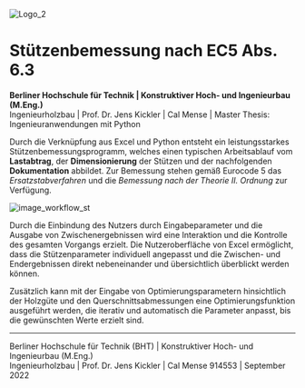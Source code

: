 ![Logo_2](https://user-images.githubusercontent.com/104301991/191499171-9a68aaef-343b-443f-b290-cdbcfdd5f3e6.png)

# Stützenbemessung nach EC5 Abs. 6.3
**Berliner Hochschule für Technik | Konstruktiver Hoch- und Ingenieurbau (M.Eng.)** <br>
Ingenieurholzbau | Prof. Dr. Jens Kickler | Cal Mense | Master Thesis: Ingenieuranwendungen mit Python <br>

Durch die Verknüpfung aus Excel und Python entsteht ein leistungsstarkes Stützenbemessungsprogramm, welches einen typischen Arbeitsablauf vom **Lastabtrag**, der **Dimensionierung** der Stützen und der nachfolgenden **Dokumentation** abbildet. Zur Bemessung stehen gemäß Eurocode 5 das *Ersatzstabverfahren* und die *Bemessung nach der Theorie II. Ordnung* zur Verfügung.

![image_workflow_st](https://user-images.githubusercontent.com/104301991/191501771-5a0ea79c-41b0-4e08-95b3-2269bd88cb0f.png)

Durch die Einbindung des Nutzers durch Eingabeparameter und die Ausgabe von Zwischenergebnissen wird eine Interaktion und die Kontrolle des gesamten Vorgangs erzielt. Die Nutzeroberfläche von Excel ermöglicht, dass die Stützenparameter individuell angepasst und die Zwischen- und Endergebnissen direkt nebeneinander und übersichtlich überblickt werden können. 

Zusätzlich kann mit der Eingabe von Optimierungsparametern hinsichtlich der Holzgüte und den Querschnittsabmessungen eine Optimierungsfunktion ausgeführt werden, die iterativ und automatisch die Parameter anpasst, bis die gewünschten Werte erzielt sind. 

---
Berliner Hochschule für Technik (BHT) | Konstruktiver Hoch- und Ingenieurbau (M.Eng.) <br>
Ingenieurholzbau | Prof. Dr. Jens Kickler | Cal Mense 914553 | September 2022
